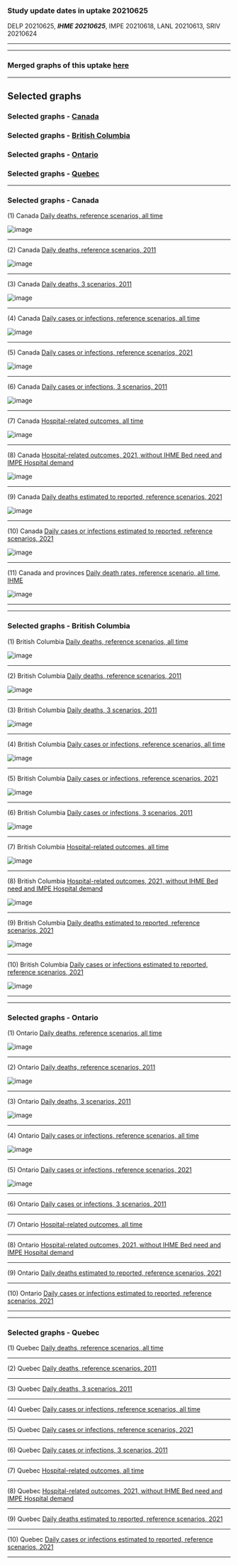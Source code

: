 ### Study update dates in uptake 20210625

DELP 20210625, **_IHME 20210625_**, IMPE 20210618, LANL 20210613, SRIV 20210624



****
****


### Merged graphs of this uptake [here](https://github.com/pourmalek/CovidVisualizedCountry/blob/main/20210625/graphs%20merge%2020210625.pdf)


****

## Selected graphs

### Selected graphs - [Canada](https://github.com/pourmalek/CovidVisualizedCountry/blob/main/20210625/readme.md#selected-graphs---canada-1)

### Selected graphs - [British Columbia](https://github.com/pourmalek/CovidVisualizedCountry/blob/main/20210625/readme.md#selected-graphs---british-columbia-1)

### Selected graphs - [Ontario](https://github.com/pourmalek/CovidVisualizedCountry/blob/main/20210625/readme.md#selected-graphs---ontario-1)

### Selected graphs - [Quebec](https://github.com/pourmalek/CovidVisualizedCountry/blob/main/20210625/readme.md#selected-graphs---quebec-1)

****

### Selected graphs - Canada

(1) Canada [Daily deaths, reference scenarios, all time](https://github.com/pourmalek/CovidVisualizedCountry/blob/main/20210625/output/merge/main/CAN1%2011aDayDeaMERGnat%20alltime%20-%20COVID-19%20daily%20deaths%2C%20Canada%2C%20National%2C%20reference%20scenarios%2C%20all%20time.pdf)

![image](https://user-images.githubusercontent.com/30849720/123550226-76165600-d721-11eb-8ea9-1dd2744f0779.png)

****

(2) Canada [Daily deaths, reference scenarios, 2011](https://github.com/pourmalek/CovidVisualizedCountry/blob/main/20210625/output/merge/main/CAN2%2012aDayDeaMERGnat%202021%20-%20COVID-19%20daily%20deaths%2C%20Canada%2C%20National%2C%20reference%20scenarios%2C%202021.pdf)

![image](https://user-images.githubusercontent.com/30849720/123550244-8cbcad00-d721-11eb-9ffb-05086b250b4c.png)

****

(3) Canada [Daily deaths, 3 scenarios, 2011](https://github.com/pourmalek/CovidVisualizedCountry/blob/main/20210625/output/merge/main/CAN3%2014aDayDeaMERGnat%202021%203%20scenarios%20-%20COVID-19%20daily%20deaths%2C%20Canada%2C%20National%2C%203%20scenarios%2C%202021.pdf)

![image](https://user-images.githubusercontent.com/30849720/123550271-a52cc780-d721-11eb-9b2e-d9630dd54469.png)

****

(4) Canada [Daily cases or infections, reference scenarios, all time](https://github.com/pourmalek/CovidVisualizedCountry/blob/main/20210625/output/merge/main/CAN4%2031aDayCasMERGnat%20alltime%20-%20COVID-19%20daily%20cases%2C%20Canada%2C%20National%2C%20reference%20scenarios.pdf)

![image](https://user-images.githubusercontent.com/30849720/123550292-be357880-d721-11eb-9426-82033f805e8a.png)

****

(5) Canada [Daily cases or infections, reference scenarios, 2021](https://github.com/pourmalek/CovidVisualizedCountry/blob/main/20210625/output/merge/main/CAN5%2032aDayCasMERGnat%202021%20-%20COVID-19%20daily%20cases%2C%20Canada%2C%20National%2C%20reference%20scenarios%2C%202021.pdf)

![image](https://user-images.githubusercontent.com/30849720/123550310-d6a59300-d721-11eb-809c-9e69748d4b7c.png)

****

(6) Canada [Daily cases or infections, 3 scenarios, 2011](https://github.com/pourmalek/CovidVisualizedCountry/blob/main/20210625/output/merge/main/CAN6%2034aDayCasMERGnat%202021%203scen%20-%20COVID-19%20daily%20cases%2C%20Canada%2C%20National%2C%203%20scenarios%2C%202021%2C%20uncertainty.pdf)

![image](https://user-images.githubusercontent.com/30849720/123550348-f2a93480-d721-11eb-81e8-77ccfbd80d47.png)

****

(7) Canada [Hospital-related outcomes, all time](https://github.com/pourmalek/CovidVisualizedCountry/blob/main/20210625/output/merge/main/CAN7%2071aDayHosMERGnat%20%20alltime%20-%20COVID-19%20hospital-related%20outcomes%2C%20Canada%2C%20National.pdf)

![image](https://user-images.githubusercontent.com/30849720/123550379-0a80b880-d722-11eb-9399-db7971dd6994.png)

****

(8) Canada [Hospital-related outcomes, 2021, without IHME Bed need and IMPE Hospital demand](https://github.com/pourmalek/CovidVisualizedCountry/blob/main/20210625/output/merge/main/CAN8%2073aDayHosMERGnat%202021%20-%20COVID-19%20hospital-related%20outcomes%2C%20Canada%2C%20National%2C%20wo%20extremes%2C%202021.pdf)

![image](https://user-images.githubusercontent.com/30849720/123550403-22f0d300-d722-11eb-9231-f818add7aec7.png)

****

(9) Canada [Daily deaths estimated to reported, reference scenarios, 2021](https://github.com/pourmalek/CovidVisualizedCountry/blob/main/20210625/output/merge/main/CAN9%2092aDayDERMERGnat%202021%20-%20COVID-19%20daily%20deaths%20estimated%20to%20reported%2C%20Canada%2C%20National%2C%20reference%20scenarios%2C%202021.pdf)

![image](https://user-images.githubusercontent.com/30849720/123550422-39972a00-d722-11eb-9268-3ff7b6941bf2.png)

****

(10) Canada [Daily cases or infections estimated to reported, reference scenarios, 2021](https://github.com/pourmalek/CovidVisualizedCountry/blob/main/20210625/output/merge/main/CAN10%2094aDayCERMERGnat%202021%20-%20COVID-19%20daily%20cases%20estimated%20to%20reported%2C%20Canada%2C%20National%2C%20reference%20scenarios%2C%202021.pdf)

![image](https://user-images.githubusercontent.com/30849720/123550445-50d61780-d722-11eb-8e13-a5fd96cc1022.png)

****

(11) Canada and provinces [Daily death rates, reference scenario, all time, IHME](https://github.com/pourmalek/CovidVisualizedCountry/blob/main/20210625/output/merge/main/CAN11%2019aDayDeaRATE%20alltime%20IHME%20-%20COVID-19%20daily%20death%20rate%2C%20Canada%2C%20subnational%2C%20IHME%2C%20reference%20scenario.pdf)

![image](https://user-images.githubusercontent.com/30849720/123550463-69dec880-d722-11eb-9a3b-331fefa286fa.png)

****
****

### Selected graphs - British Columbia

(1) British Columbia [Daily deaths, reference scenarios, all time](https://github.com/pourmalek/CovidVisualizedCountry/blob/main/20210625/output/merge/main/SUB1%2011bDayDeaMERGsub%20alltime%20British%20Columbia%20-%20COVID-19%20daily%20deaths%2C%20Canada%2C%20British%20Columbia%2C%20reference%20scenarios%2C%20all%20time.pdf)

![image](https://user-images.githubusercontent.com/30849720/123551350-32721b00-d726-11eb-98dd-67e97d410964.png)

****

(2) British Columbia [Daily deaths, reference scenarios, 2011](https://github.com/pourmalek/CovidVisualizedCountry/blob/main/20210625/output/merge/main/SUB2%2012bDayDeaMERGsub%202021%20British%20Columbia%20-%20COVID-19%20daily%20deaths%2C%20Canada%2C%20British%20Columbia%2C%20reference%20scenarios%2C%202021.pdf)

![image](https://user-images.githubusercontent.com/30849720/123551379-5170ad00-d726-11eb-9848-2c732d921297.png)

****

(3) British Columbia [Daily deaths, 3 scenarios, 2011](https://github.com/pourmalek/CovidVisualizedCountry/blob/main/20210625/output/merge/main/SUB3%2014bDayDeaMERGsub%202021%203%20scenarios%20British%20Columbia%20-%20COVID-19%20daily%20deaths%2C%20Canada%2C%20British%20Columbia%2C%203%20scenarios%2C%202021.pdf)

![image](https://user-images.githubusercontent.com/30849720/123551464-be844280-d726-11eb-9652-0e7838fd2a8b.png)

****

(4) British Columbia [Daily cases or infections, reference scenarios, all time](https://github.com/pourmalek/CovidVisualizedCountry/blob/main/20210625/output/merge/main/SUB4%2031bDayCasMERGsub%20alltime%20British%20Columbia%20-%20COVID-19%20daily%20cases%2C%20Canada%2C%20British%20Columbia%2C%20reference%20scenarios.pdf)

![image](https://user-images.githubusercontent.com/30849720/123551488-d8258a00-d726-11eb-8cce-3d29dac8c0c5.png)

****

(5) British Columbia [Daily cases or infections, reference scenarios, 2021](https://github.com/pourmalek/CovidVisualizedCountry/blob/main/20210625/output/merge/main/SUB5%2032bDayCasMERGsub%202021%20British%20Columbia%20-%20COVID-19%20daily%20cases%2C%20Canada%2C%20British%20Columbia%2C%20reference%20scenarios%2C%202021.pdf)

![image](https://user-images.githubusercontent.com/30849720/123551505-f12e3b00-d726-11eb-9b13-482b204a7cdd.png)

****

(6) British Columbia [Daily cases or infections, 3 scenarios, 2011](https://github.com/pourmalek/CovidVisualizedCountry/blob/main/20210625/output/merge/main/SUB6%2034bDayCasMERGsub%202021%203scen%20British%20Columbia%20-%20COVID-19%20daily%20cases%2C%20Canada%2C%20British%20Columbia%2C%203%20scenarios%2C%202021%2C%20uncertainty.pdf)

![image](https://user-images.githubusercontent.com/30849720/123551520-0c994600-d727-11eb-8cf7-41d974978eea.png)

****

(7) British Columbia [Hospital-related outcomes, all time](https://github.com/pourmalek/CovidVisualizedCountry/blob/main/20210625/output/merge/main/SUB7%2071bDayHosMERGsub%20alltime%20British%20Columbia%20-%20COVID-19%20hospital-related%20outcomes%2C%20Canada%2C%20British%20Columbia.pdf)

![image](https://user-images.githubusercontent.com/30849720/123551544-276bba80-d727-11eb-9faf-32eb014eb278.png)

****

(8) British Columbia [Hospital-related outcomes, 2021, without IHME Bed need and IMPE Hospital demand](https://github.com/pourmalek/CovidVisualizedCountry/blob/main/20210625/output/merge/main/SUB8%2073bDayHosMERGsub%202021%20woextremes%20British%20Columbia%20-%20COVID-19%20hospital-related%20outcomes%2C%20Canada%2C%20British%20Columbia%2C%20wo%20extremes%2C%202021.pdf)

![image](https://user-images.githubusercontent.com/30849720/123551575-40746b80-d727-11eb-8298-5d4d14d4a536.png)

****

(9) British Columbia [Daily deaths estimated to reported, reference scenarios, 2021](https://github.com/pourmalek/CovidVisualizedCountry/blob/main/20210625/output/merge/main/SUB9%2092bDayDERMERGsub%202021%20British%20Columbia%20-%20COVID-19%20daily%20deaths%20estimated%20to%20reported%2C%20Canada%2C%20British%20Columbia%2C%20reference%20scenarios%2C%202021.pdf)

![image](https://user-images.githubusercontent.com/30849720/123551639-88938e00-d727-11eb-8813-ea51e867103d.png)

****

(10) British Columbia [Daily cases or infections estimated to reported, reference scenarios, 2021](https://github.com/pourmalek/CovidVisualizedCountry/blob/main/20210625/output/merge/main/SUB10%2094bDayCERMERGsub%202021%20British%20Columbia%20-%20COVID-19%20daily%20cases%20estimated%20to%20reported%2C%20Canada%2C%20British%20Columbia%2C%20reference%20scenarios%2C%202021.pdf)

![image](https://user-images.githubusercontent.com/30849720/123551655-a06b1200-d727-11eb-9a2b-d249cdfe2864.png)

****
****

### Selected graphs - Ontario

(1) Ontario [Daily deaths, reference scenarios, all time](https://github.com/pourmalek/CovidVisualizedCountry/blob/main/20210625/output/merge/main/SUB1%2011bDayDeaMERGsub%20alltime%20Ontario%20-%20COVID-19%20daily%20deaths%2C%20Canada%2C%20Ontario%2C%20reference%20scenarios%2C%20all%20time.pdf)

![image](https://user-images.githubusercontent.com/30849720/123551695-ba0c5980-d727-11eb-9405-88c461f54c57.png)

****

(2) Ontario [Daily deaths, reference scenarios, 2011](https://github.com/pourmalek/CovidVisualizedCountry/blob/main/20210625/output/merge/main/SUB2%2012bDayDeaMERGsub%202021%20Ontario%20-%20COVID-19%20daily%20deaths%2C%20Canada%2C%20Ontario%2C%20reference%20scenarios%2C%202021.pdf)

![image](https://user-images.githubusercontent.com/30849720/123551721-d5776480-d727-11eb-8cea-f930be91e804.png)

****

(3) Ontario [Daily deaths, 3 scenarios, 2011](https://github.com/pourmalek/CovidVisualizedCountry/blob/main/20210625/output/merge/main/SUB3%2014bDayDeaMERGsub%202021%203%20scenarios%20Ontario%20-%20COVID-19%20daily%20deaths%2C%20Canada%2C%20Ontario%2C%203%20scenarios%2C%202021.pdf)

![image](https://user-images.githubusercontent.com/30849720/123551742-ede77f00-d727-11eb-988d-b77ab8489d6d.png)

****

(4) Ontario [Daily cases or infections, reference scenarios, all time](https://github.com/pourmalek/CovidVisualizedCountry/blob/main/20210625/output/merge/main/SUB4%2031bDayCasMERGsub%20alltime%20Ontario%20-%20COVID-19%20daily%20cases%2C%20Canada%2C%20Ontario%2C%20reference%20scenarios.pdf)

![image](https://user-images.githubusercontent.com/30849720/123551777-06f03000-d728-11eb-9733-99af79ca5716.png)

****

(5) Ontario [Daily cases or infections, reference scenarios, 2021](https://github.com/pourmalek/CovidVisualizedCountry/blob/main/20210625/output/merge/main/SUB5%2032bDayCasMERGsub%202021%20Ontario%20-%20COVID-19%20daily%20cases%2C%20Canada%2C%20Ontario%2C%20reference%20scenarios%2C%202021.pdf)

![image](https://user-images.githubusercontent.com/30849720/123551801-1cfdf080-d728-11eb-9154-0dd564e3f8b1.png)

****

(6) Ontario [Daily cases or infections, 3 scenarios, 2011](https://github.com/pourmalek/CovidVisualizedCountry/blob/main/20210625/output/merge/main/SUB6%2034bDayCasMERGsub%202021%203scen%20Ontario%20-%20COVID-19%20daily%20cases%2C%20Canada%2C%20Ontario%2C%203%20scenarios%2C%202021%2C%20uncertainty.pdf)


****

(7) Ontario [Hospital-related outcomes, all time](https://github.com/pourmalek/CovidVisualizedCountry/blob/main/20210625/output/merge/main/SUB7%2071bDayHosMERGsub%20alltime%20Ontario%20-%20COVID-19%20hospital-related%20outcomes%2C%20Canada%2C%20Ontario.pdf)


****

(8) Ontario [Hospital-related outcomes, 2021, without IHME Bed need and IMPE Hospital demand](https://github.com/pourmalek/CovidVisualizedCountry/blob/main/20210625/output/merge/main/SUB8%2073bDayHosMERGsub%202021%20woextremes%20Ontario%20-%20COVID-19%20hospital-related%20outcomes%2C%20Canada%2C%20Ontario%2C%20wo%20extremes%2C%202021.pdf)


****

(9) Ontario [Daily deaths estimated to reported, reference scenarios, 2021](https://github.com/pourmalek/CovidVisualizedCountry/blob/main/20210625/output/merge/main/SUB9%2092bDayDERMERGsub%202021%20Ontario%20-%20COVID-19%20daily%20deaths%20estimated%20to%20reported%2C%20Canada%2C%20Ontario%2C%20reference%20scenarios%2C%202021.pdf)


****

(10) Ontario [Daily cases or infections estimated to reported, reference scenarios, 2021](https://github.com/pourmalek/CovidVisualizedCountry/blob/main/20210625/output/merge/main/SUB10%2094bDayCERMERGsub%202021%20Ontario%20-%20COVID-19%20daily%20cases%20estimated%20to%20reported%2C%20Canada%2C%20Ontario%2C%20reference%20scenarios%2C%202021.pdf)


****
****

### Selected graphs - Quebec

(1) Quebec [Daily deaths, reference scenarios, all time](https://github.com/pourmalek/CovidVisualizedCountry/blob/main/20210625/output/merge/main/SUB1%2011bDayDeaMERGsub%20alltime%20Quebec%20-%20COVID-19%20daily%20deaths%2C%20Canada%2C%20Quebec%2C%20reference%20scenarios%2C%20all%20time.pdf)


****

(2) Quebec [Daily deaths, reference scenarios, 2011](https://github.com/pourmalek/CovidVisualizedCountry/blob/main/20210625/output/merge/main/SUB2%2012bDayDeaMERGsub%202021%20Quebec%20-%20COVID-19%20daily%20deaths%2C%20Canada%2C%20Quebec%2C%20reference%20scenarios%2C%202021.pdf)


****

(3) Quebec [Daily deaths, 3 scenarios, 2011](https://github.com/pourmalek/CovidVisualizedCountry/blob/main/20210625/output/merge/main/SUB3%2014bDayDeaMERGsub%202021%203%20scenarios%20Quebec%20-%20COVID-19%20daily%20deaths%2C%20Canada%2C%20Quebec%2C%203%20scenarios%2C%202021.pdf)


****

(4) Quebec [Daily cases or infections, reference scenarios, all time](https://github.com/pourmalek/CovidVisualizedCountry/blob/main/20210625/output/merge/main/SUB4%2031bDayCasMERGsub%20alltime%20Quebec%20-%20COVID-19%20daily%20cases%2C%20Canada%2C%20Quebec%2C%20reference%20scenarios.pdf)


****

(5) Quebec [Daily cases or infections, reference scenarios, 2021](https://github.com/pourmalek/CovidVisualizedCountry/blob/main/20210625/output/merge/main/SUB5%2032bDayCasMERGsub%202021%20Quebec%20-%20COVID-19%20daily%20cases%2C%20Canada%2C%20Quebec%2C%20reference%20scenarios%2C%202021.pdf)


****

(6) Quebec [Daily cases or infections, 3 scenarios, 2011](https://github.com/pourmalek/CovidVisualizedCountry/blob/main/20210625/output/merge/main/SUB6%2034bDayCasMERGsub%202021%203scen%20Quebec%20-%20COVID-19%20daily%20cases%2C%20Canada%2C%20Quebec%2C%203%20scenarios%2C%202021%2C%20uncertainty.pdf)


****

(7) Quebec [Hospital-related outcomes, all time](https://github.com/pourmalek/CovidVisualizedCountry/blob/main/20210625/output/merge/main/SUB7%2071bDayHosMERGsub%20alltime%20Quebec%20-%20COVID-19%20hospital-related%20outcomes%2C%20Canada%2C%20Quebec.pdf)


****

(8) Quebec [Hospital-related outcomes, 2021, without IHME Bed need and IMPE Hospital demand](https://github.com/pourmalek/CovidVisualizedCountry/blob/main/20210625/output/merge/main/SUB8%2073bDayHosMERGsub%202021%20woextremes%20Quebec%20-%20COVID-19%20hospital-related%20outcomes%2C%20Canada%2C%20Quebec%2C%20wo%20extremes%2C%202021.pdf)


****

(9) Quebec [Daily deaths estimated to reported, reference scenarios, 2021](https://github.com/pourmalek/CovidVisualizedCountry/blob/main/20210625/output/merge/main/SUB9%2092bDayDERMERGsub%202021%20Quebec%20-%20COVID-19%20daily%20deaths%20estimated%20to%20reported%2C%20Canada%2C%20Quebec%2C%20reference%20scenarios%2C%202021.pdf)


****

(10) Quebec [Daily cases or infections estimated to reported, reference scenarios, 2021](https://github.com/pourmalek/CovidVisualizedCountry/blob/main/20210625/output/merge/main/SUB10%2094bDayCERMERGsub%202021%20Quebec%20-%20COVID-19%20daily%20cases%20estimated%20to%20reported%2C%20Canada%2C%20Quebec%2C%20reference%20scenarios%2C%202021.pdf)


****

